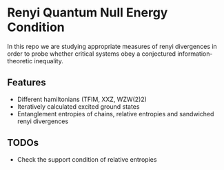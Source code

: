 # Renyi Quantum Null Energy Condition

In this repo we are studying appropriate measures of renyi divergences in order to probe whether critical systems obey a conjectured information-theoretic inequality.

## Features
- Different hamiltonians (TFIM, XXZ, WZW(2)2)
- Iteratively calculated excited ground states
- Entanglement entropies of chains, relative entropies and sandwiched renyi divergences

## TODOs
- Check the support condition of relative entropies
